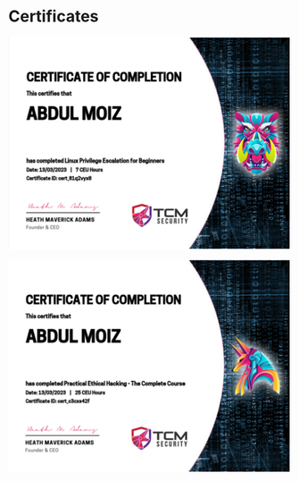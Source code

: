 # Certificates

![Certificate](https://github.com/M0120-0/Moiz/blob/main/Certificate.png)

![certificate](https://github.com/M0120-0/Certificates/blob/main/Certificate2.png)
